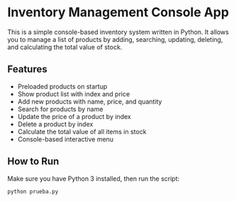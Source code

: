 # Inventory Management Console App

This is a simple console-based inventory system written in Python. It allows you to manage a list of products by adding, searching, updating, deleting, and calculating the total value of stock.

## Features

- Preloaded products on startup
- Show product list with index and price
- Add new products with name, price, and quantity
- Search for products by name
- Update the price of a product by index
- Delete a product by index
- Calculate the total value of all items in stock
- Console-based interactive menu

## How to Run

Make sure you have Python 3 installed, then run the script:

```bash
python prueba.py
